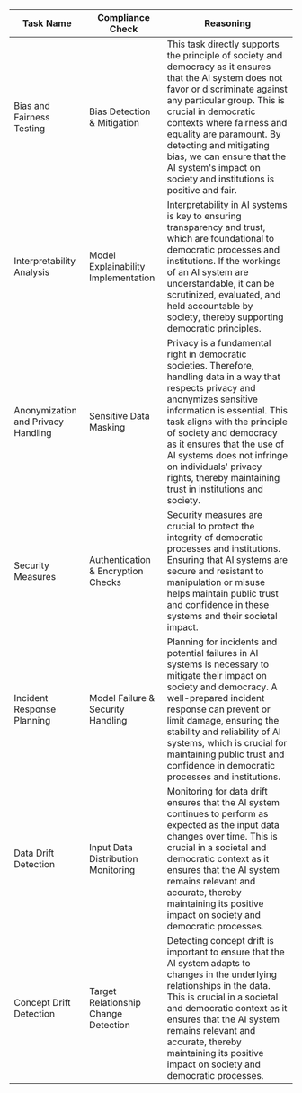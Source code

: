 | Task Name | Compliance Check | Reasoning |
|-----------|------------------|-----------|
| Bias and Fairness Testing | Bias Detection & Mitigation | This task directly supports the principle of society and democracy as it ensures that the AI system does not favor or discriminate against any particular group. This is crucial in democratic contexts where fairness and equality are paramount. By detecting and mitigating bias, we can ensure that the AI system's impact on society and institutions is positive and fair. |
| Interpretability Analysis | Model Explainability Implementation | Interpretability in AI systems is key to ensuring transparency and trust, which are foundational to democratic processes and institutions. If the workings of an AI system are understandable, it can be scrutinized, evaluated, and held accountable by society, thereby supporting democratic principles. |
| Anonymization and Privacy Handling | Sensitive Data Masking | Privacy is a fundamental right in democratic societies. Therefore, handling data in a way that respects privacy and anonymizes sensitive information is essential. This task aligns with the principle of society and democracy as it ensures that the use of AI systems does not infringe on individuals' privacy rights, thereby maintaining trust in institutions and society. |
| Security Measures | Authentication & Encryption Checks | Security measures are crucial to protect the integrity of democratic processes and institutions. Ensuring that AI systems are secure and resistant to manipulation or misuse helps maintain public trust and confidence in these systems and their societal impact. |
| Incident Response Planning | Model Failure & Security Handling | Planning for incidents and potential failures in AI systems is necessary to mitigate their impact on society and democracy. A well-prepared incident response can prevent or limit damage, ensuring the stability and reliability of AI systems, which is crucial for maintaining public trust and confidence in democratic processes and institutions. |
| Data Drift Detection | Input Data Distribution Monitoring | Monitoring for data drift ensures that the AI system continues to perform as expected as the input data changes over time. This is crucial in a societal and democratic context as it ensures that the AI system remains relevant and accurate, thereby maintaining its positive impact on society and democratic processes. |
| Concept Drift Detection | Target Relationship Change Detection | Detecting concept drift is important to ensure that the AI system adapts to changes in the underlying relationships in the data. This is crucial in a societal and democratic context as it ensures that the AI system remains relevant and accurate, thereby maintaining its positive impact on society and democratic processes. |